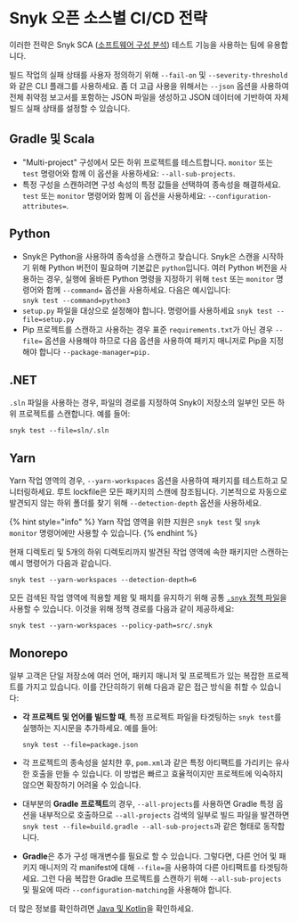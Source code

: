 # Snyk 오픈 소스별 CI/CD 전략

이러한 전략은 Snyk SCA ([소프트웨어 구성 분석](https://snyk.io/blog/what-is-software-composition-analysis-sca-and-does-my-company-need-it/)) 테스트 기능을 사용하는 팀에 유용합니다.

빌드 작업의 실패 상태를 사용자 정의하기 위해 `--fail-on` 및 `--severity-threshold`와 같은 CLI 플래그를 사용하세요. 좀 더 고급 사용을 위해서는 `--json` 옵션을 사용하여 전체 취약점 보고서를 포함하는 JSON 파일을 생성하고 JSON 데이터에 기반하여 자체 빌드 실패 상태를 설정할 수 있습니다.

## Gradle 및 Scala

* "Multi-project" 구성에서 모든 하위 프로젝트를 테스트합니다. `monitor` 또는 `test` 명령어와 함께 이 옵션을 사용하세요: `--all-sub-projects`.
* 특정 구성을 스캔하려면 구성 속성의 특정 값들을 선택하여 종속성을 해결하세요. `test` 또는 `monitor` 명령어와 함께 이 옵션을 사용하세요: `--configuration-attributes=`.

## Python

* Snyk은 Python을 사용하여 종속성을 스캔하고 찾습니다. Snyk은 스캔을 시작하기 위해 Python 버전이 필요하며 기본값은 `python`입니다. 여러 Python 버전을 사용하는 경우, 실행에 올바른 Python 명령을 지정하기 위해 `test` 또는 `monitor` 명령어와 함께 `--command=` 옵션을 사용하세요. 다음은 예시입니다:\
  `snyk test --command=python3`
* `setup.py` 파일을 대상으로 설정해야 합니다. 명령어를 사용하세요 `snyk test --file=setup.py`
* Pip 프로젝트를 스캔하고 사용하는 경우 표준 `requirements.txt`가 아닌 경우 `--file=` 옵션을 사용해야 하므로 다음 옵션을 사용하여 패키지 매니저로 Pip을 지정해야 합니다 `--package-manager=pip.`

## .NET

`.sln` 파일을 사용하는 경우, 파일의 경로를 지정하여 Snyk이 저장소의 일부인 모든 하위 프로젝트를 스캔합니다. 예를 들어:

```
snyk test --file=sln/.sln
```

## Yarn

Yarn 작업 영역의 경우, `--yarn-workspaces` 옵션을 사용하여 패키지를 테스트하고 모니터링하세요. 루트 lockfile은 모든 패키지의 스캔에 참조됩니다. 기본적으로 자동으로 발견되지 않는 하위 폴더를 찾기 위해 `--detection-depth` 옵션을 사용하세요.

{% hint style="info" %}
Yarn 작업 영역을 위한 지원은 `snyk test` 및 `snyk monitor` 명령어에만 사용할 수 있습니다.
{% endhint %}

현재 디렉토리 및 5개의 하위 디렉토리까지 발견된 작업 영역에 속한 패키지만 스캔하는 예시 명령어가 다음과 같습니다.

```
snyk test --yarn-workspaces --detection-depth=6
```

모든 검색된 작업 영역에 적용할 제왐 및 패치를 유지하기 위해 공통 [`.snyk` 정책 파일](../../../manage-risk/policies/the-.snyk-file.md)을 사용할 수 있습니다. 이것을 위해 정책 경로를 다음과 같이 제공하세요:

```
snyk test --yarn-workspaces --policy-path=src/.snyk
```

## Monorepo

일부 고객은 단일 저장소에 여러 언어, 패키지 매니저 및 프로젝트가 있는 복잡한 프로젝트를 가지고 있습니다. 이를 간단히하기 위해 다음과 같은 접근 방식을 취할 수 있습니다:

*   **각 프로젝트 및 언어를 빌드할 때**, 특정 프로젝트 파일을 타겟팅하는 `snyk test`를 실행하는 지시문을 추가하세요. 예를 들어:

    ```
    snyk test --file=package.json
    ```
* 각 프로젝트의 종속성을 설치한 후, `pom.xml`과 같은 특정 아티팩트를 가리키는 유사한 호출을 만들 수 있습니다. 이 방법은 빠르고 효율적이지만 프로젝트에 익숙하지 않으면 확장하기 어려울 수 있습니다.
* 대부분의 **Gradle 프로젝트**의 경우, `--all-projects`를 사용하면 Gradle 특정 옵션을 내부적으로 호출하므로 `--all-projects` 검색의 일부로 빌드 파일을 발견하면 `snyk test --file=build.gradle --all-sub-projects`과 같은 형태로 동작합니다.
* **Gradle**은 추가 구성 매개변수를 필요로 할 수 있습니다. 그렇다면, 다른 언어 및 패키지 매니저의 각 manifest에 대해 `--file=`을 사용하여 다른 아티팩트를 타겟팅하세요. 그런 다음 복잡한 Gradle 프로젝트를 스캔하기 위해 `--all-sub-projects` 및 필요에 따라 `--configuration-matching`을 사용해야 합니다.

더 많은 정보를 확인하려면 [Java 및 Kotlin](../../../supported-languages-package-managers-and-frameworks/java-and-kotlin/)을 확인하세요.

##
